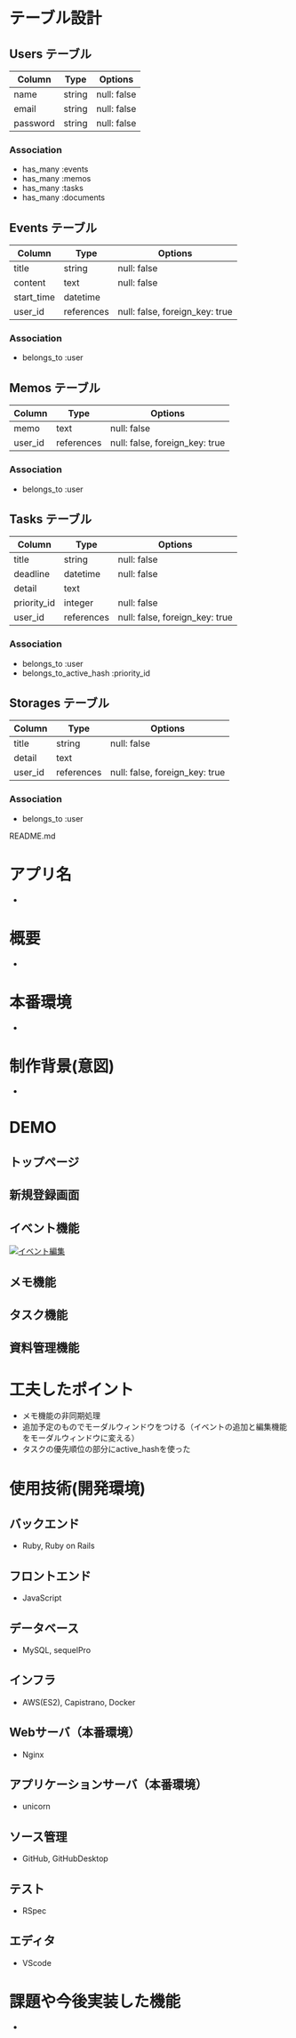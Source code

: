 # テーブル設計

## Users テーブル

| Column   | Type   | Options     |
| -------- | ------ | ----------- |
| name     | string | null: false |
| email    | string | null: false |
| password | string | null: false |

### Association
- has_many :events
- has_many :memos
- has_many :tasks
- has_many :documents


## Events テーブル

| Column     | Type       | Options              |
| ---------- | ---------- | -------------------- |
| title      | string     | null: false          |
| content    | text       | null: false          |
| start_time | datetime   |                      |
| user_id    | references | null: false, foreign_key: true |

### Association

- belongs_to :user

## Memos テーブル

| Column     | Type       | Options              |
| ---------- | ---------- | -------------------- |
| memo       | text       | null: false          |
| user_id    | references | null: false, foreign_key: true |

### Association
- belongs_to :user


## Tasks テーブル

| Column     | Type       | Options              |
| ---------- | ---------- | -------------------- |
| title      | string     | null: false          |
| deadline   | datetime   | null: false          |
| detail     | text       |                      |
| priority_id | integer    | null: false              |
| user_id    | references | null: false, foreign_key: true |

### Association
- belongs_to :user
- belongs_to_active_hash :priority_id


## Storages テーブル

| Column     | Type       | Options              |
| ---------- | ---------- | -------------------- |
| title      | string     | null: false          |
| detail     | text       |                      |
| user_id    | references | null: false, foreign_key: true |

### Association
- belongs_to :user

README.md

# アプリ名
- 

# 概要
- 

# 本番環境
- 

# 制作背景(意図)
- 

# DEMO

## トップページ

## 新規登録画面

## イベント機能
[![イベント編集](https://i.gyazo.com/15acaf20c75d5ed3b75b2d560e0c5ec3.gif)](https://gyazo.com/15acaf20c75d5ed3b75b2d560e0c5ec3)
## メモ機能

## タスク機能

## 資料管理機能

# 工夫したポイント
- メモ機能の非同期処理
- 追加予定のものでモーダルウィンドウをつける（イベントの追加と編集機能をモーダルウィンドウに変える）
- タスクの優先順位の部分にactive_hashを使った


# 使用技術(開発環境)
## バックエンド
- Ruby, Ruby on Rails

## フロントエンド
- JavaScript

## データベース
- MySQL, sequelPro

## インフラ
- AWS(ES2), Capistrano, Docker

## Webサーバ（本番環境）
- Nginx

## アプリケーションサーバ（本番環境）
- unicorn

## ソース管理
- GitHub, GitHubDesktop

## テスト
- RSpec

## エディタ
- VScode

# 課題や今後実装した機能
- 



